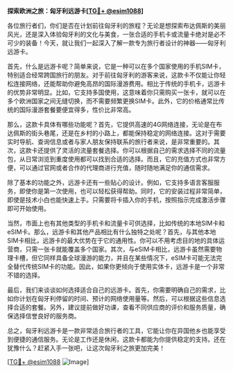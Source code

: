 **探索欧洲之旅：匈牙利远游卡[[TG💪+ @esim1088](https://t.me/s/esim1088)]**

各位旅行者们，你们是否在计划前往匈牙利的旅程？无论是想探索布达佩斯的美丽风光，还是深入体验匈牙利的文化与美食，一张合适的手机卡或流量卡绝对是必不可少的装备！今天，就让我们一起深入了解一款专为旅行者设计的神器——匈牙利远游卡。

首先，什么是远游卡呢？简单来说，它是一种可以在多个国家使用的手机SIM卡，特别适合经常跨国旅行的朋友。对于前往匈牙利的游客来说，这款卡不仅能让你轻松连接网络，还能帮助你避免高昂的国际漫游费用。相比于传统的手机卡，远游卡的优势非常明显。比如，它支持多国使用，这意味着你只需购买一张卡，就可以在多个欧洲国家之间无缝切换，而不需要频繁更换SIM卡。此外，它的价格通常比传统的国际漫游套餐要便宜得多，性价比非常高。

那么，这款卡具体有哪些功能呢？首先，它提供高速的4G网络连接，无论是在布达佩斯的街头巷尾，还是在乡村的小路上，都能保持稳定的网络连接。这对于需要实时导航、查询信息或者与家人朋友保持联系的旅行者来说，是非常重要的。其次，这款卡还提供了灵活的流量套餐选择。你可以根据自己的需求选择不同的流量包，从日常浏览到重度使用都可以找到合适的选择。而且，它的充值方式也非常方便，可以通过官网或者合作的代理商进行充值，随时随地满足你的通信需求。

除了基本的功能之外，远游卡还有一些贴心的设计。例如，它支持多语言客服服务，即使你是第一次使用，也可以轻松获得帮助。同时，它的安装过程非常简单，即使是技术小白也能快速上手。只需要将卡插入你的手机，按照指示完成激活步骤即可开始使用。

当然，市面上也有其他类型的手机卡和流量卡可供选择，比如传统的本地SIM卡和eSIM卡。那么，远游卡和其他产品相比有什么独特之处呢？首先，与其他本地SIM卡相比，远游卡的最大优势在于它的通用性。你可以不用考虑目的地的具体运营商，只需一张卡就能覆盖多个国家。其次，与eSIM卡相比，远游卡虽然需要物理卡槽，但它同样具备全球漫游的能力，并且在某些情况下，eSIM卡可能无法完全替代传统SIM卡的功能。因此，如果你更倾向于使用实体卡，远游卡是一个非常不错的选择。

最后，我们来谈谈如何选择适合自己的远游卡。首先，你需要明确自己的需求，比如你计划在匈牙利停留的时间、预计的网络使用量等。然后，可以根据这些信息选择合适的套餐。另外，建议提前做好功课，查看不同供应商的评价和服务质量，确保选择信誉良好的服务商。

总之，匈牙利远游卡是一款非常适合旅行者的工具，它能让你在异国他乡也能享受到便捷的通信服务。无论是工作还是休闲，这款卡都能为你提供稳定的支持。还在犹豫什么？赶紧入手一张吧，让这次匈牙利之旅更加完美！

[[TG💪+ @esim1088](https://t.me/s/esim1088) ![Image](https://i.postimg.cc/4NQfJmqS/Snipaste-2025-05-13-00-14-12.png)]